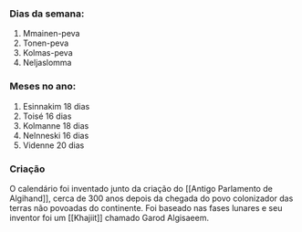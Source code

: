 ### Dias da semana:
1) Mmainen-peva
2) Tonen-peva
3) Kolmas-peva
4) Neljaslomma 
### Meses no ano:
1) Esinnakim
	18 dias
2) Toisé
	16 dias
1) Kolmanne
	18 dias
2) Nelnneski
	16 dias
3) Videnne
	20 dias
### Criação
O calendário foi inventado junto da criação do [[Antigo Parlamento de Algihand]], cerca de 300 anos depois da chegada do povo colonizador das terras não povoadas do continente. Foi baseado nas fases lunares e seu inventor foi um [[Khajiit]] chamado Garod Algisaeem.